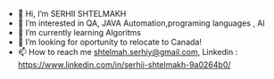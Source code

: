 - 👋 Hi, I’m SERHII SHTELMAKH
- 👀 I’m interested in QA, JAVA Automation,programing languages , AI
- 🌱 I’m currently learning Algoritms
- 💞️ I’m looking for oportunity to relocate to Canada!
- 📫 How to reach me shtelmah.serhiy@gmail.com, Linkedin : https://www.linkedin.com/in/serhii-shtelmakh-9a0264b0/

<!---
SerhiiSt/SerhiiSt is a ✨ special ✨ repository because its `README.md` (this file) appears on your GitHub profile.
You can click the Preview link to take a look at your changes.
--->
